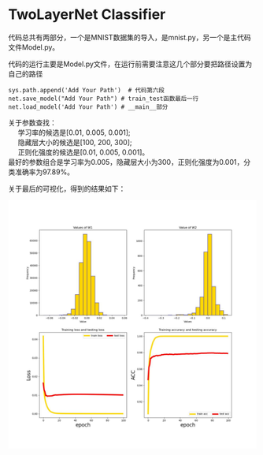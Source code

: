 # TwoLayerNet Classifier

代码总共有两部分，一个是MNIST数据集的导入，是mnist.py，另一个是主代码文件Model.py。

<p>代码的运行主要是Model.py文件，在运行前需要注意这几个部分要把路径设置为自己的路径</p>
<pre><code>sys.path.append('Add Your Path')  # 代码第六段
net.save_model("Add Your Path") # train_test函数最后一行
net.load_model('Add Your Path') # __main__部分
</code></pre>

关于参数查找：</br>
  &nbsp;&nbsp;&nbsp;&nbsp; 学习率的候选是[0.01, 0.005, 0.001];</br>
  &nbsp;&nbsp;&nbsp;&nbsp; 隐藏层大小的候选是[100, 200, 300];</br>
  &nbsp;&nbsp;&nbsp;&nbsp; 正则化强度的候选是[0.01, 0.005, 0.001]。</br>
最好的参数组合是学习率为0.005，隐藏层大小为300，正则化强度为0.001，分类准确率为97.89%。

关于最后的可视化，得到的结果如下：</br>

 ![Plot](plot.jpg)

